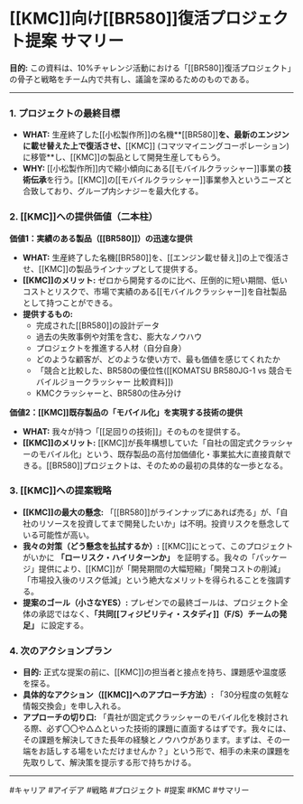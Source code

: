 # [[KMC]]向け[[BR580]]復活プロジェクト提案 サマリー

**目的:** この資料は、10%チャレンジ活動における「[[BR580]]復活プロジェクト」の骨子と戦略をチーム内で共有し、議論を深めるためのものである。

---

### 1. プロジェクトの最終目標

- **WHAT:** 生産終了した[[小松製作所]]の名機**[[BR580]]**を、最新のエンジンに載せ替えた上で復活させ、**[[KMC]] (コマツマイニングコーポレーション) に移管**し、[[KMC]]の製品として開発生産してもらう。
- **WHY:** [[小松製作所]]内で縮小傾向にある[[モバイルクラッシャー]]事業の**技術伝承**を行う。[[KMC]]の[[モバイルクラッシャー]]事業参入というニーズと合致しており、グループ内シナジーを最大化する。

### 2. [[KMC]]への提供価値（二本柱）

**価値1：実績のある製品（[[BR580]]）の迅速な提供**
- **WHAT:** 生産終了した名機[[BR580]]を、[[エンジン載せ替え]]の上で復活させ、[[KMC]]の製品ラインナップとして提供する。
- **[[KMC]]のメリット:** ゼロから開発するのに比べ、圧倒的に短い期間、低いコストとリスクで、市場で実績のある[[モバイルクラッシャー]]を自社製品として持つことができる。
- **提供するもの:**
  - 完成された[[BR580]]の設計データ
  - 過去の失敗事例や対策を含む、膨大なノウハウ
  - プロジェクトを推進する人材（自分自身）
  - どのような顧客が、どのような使い方で、最も価値を感じてくれたか
  - 「競合と比較した、BR580の優位性([[KOMATSU BR580JG-1 vs 競合モバイルジョークラッシャー 比較資料]])
  - KMCクラッシャーと、BR580の住み分け

**価値2：[[KMC]]既存製品の「モバイル化」を実現する技術の提供**
- **WHAT:** 我々が持つ「[[足回りの技術]]」そのものを提供する。
- **[[KMC]]のメリット:** [[KMC]]が長年構想していた「自社の固定式クラッシャーのモバイル化」という、既存製品の高付加価値化・事業拡大に直接貢献できる。[[BR580]]プロジェクトは、そのための最初の具体的な一歩となる。

### 3. [[KMC]]への提案戦略

- **[[KMC]]の最大の懸念:** 「[[BR580]]がラインナップにあれば売る」が、「自社のリソースを投資してまで開発したいか」は不明。投資リスクを懸念している可能性が高い。
- **我々の対策（どう懸念を払拭するか）:** [[KMC]]にとって、このプロジェクトがいかに **「ローリスク・ハイリターンか」** を証明する。我々の「パッケージ」提供により、[[KMC]]が「開発期間の大幅短縮」「開発コストの削減」「市場投入後のリスク低減」という絶大なメリットを得られることを強調する。
- **提案のゴール（小さなYES）:** プレゼンでの最終ゴールは、プロジェクト全体の承認ではなく、**「共同[[フィジビリティ・スタディ]]（F/S）チームの発足」** に設定する。

### 4. 次のアクションプラン

- **目的:** 正式な提案の前に、[[KMC]]の担当者と接点を持ち、課題感や温度感を探る。
- **具体的なアクション（[[KMC]]へのアプローチ方法）:** 「30分程度の気軽な情報交換会」を申し入れる。
- **アプローチの切り口:** 「貴社が固定式クラッシャーのモバイル化を検討される際、必ず〇〇や△△といった技術的課題に直面するはずです。我々には、その課題を解決してきた長年の経験とノウハウがあります。まずは、その一端をお話しする場をいただけませんか？」という形で、相手の未来の課題を先取りして、解決策を提示する形で持ちかける。

---

#キャリア #アイデア #戦略 #プロジェクト #提案 #KMC #サマリー
